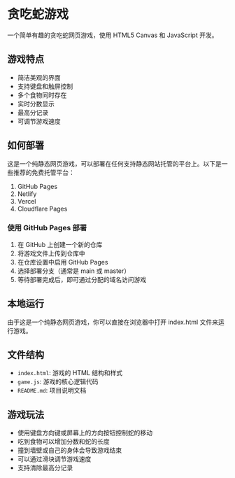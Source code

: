 # 贪吃蛇游戏

一个简单有趣的贪吃蛇网页游戏，使用 HTML5 Canvas 和 JavaScript 开发。

## 游戏特点

- 简洁美观的界面
- 支持键盘和触屏控制
- 多个食物同时存在
- 实时分数显示
- 最高分记录
- 可调节游戏速度

## 如何部署

这是一个纯静态网页游戏，可以部署在任何支持静态网站托管的平台上。以下是一些推荐的免费托管平台：

1. GitHub Pages
2. Netlify
3. Vercel
4. Cloudflare Pages

### 使用 GitHub Pages 部署

1. 在 GitHub 上创建一个新的仓库
2. 将游戏文件上传到仓库中
3. 在仓库设置中启用 GitHub Pages
4. 选择部署分支（通常是 main 或 master）
5. 等待部署完成后，即可通过分配的域名访问游戏

## 本地运行

由于这是一个纯静态网页游戏，你可以直接在浏览器中打开 index.html 文件来运行游戏。

## 文件结构

- `index.html`: 游戏的 HTML 结构和样式
- `game.js`: 游戏的核心逻辑代码
- `README.md`: 项目说明文档

## 游戏玩法

- 使用键盘方向键或屏幕上的方向按钮控制蛇的移动
- 吃到食物可以增加分数和蛇的长度
- 撞到墙壁或自己的身体会导致游戏结束
- 可以通过滑块调节游戏速度
- 支持清除最高分记录